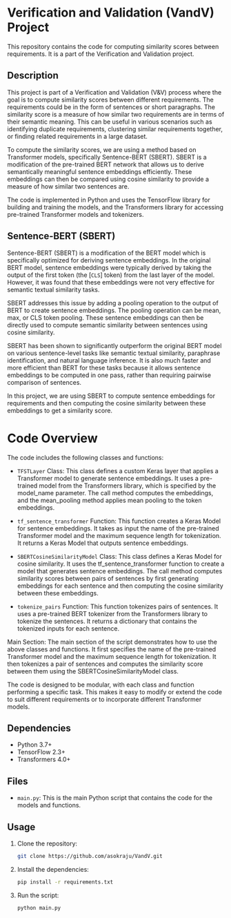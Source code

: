# Verification and Validation (VandV) Project

This repository contains the code for computing similarity scores between requirements. It is a part of the Verification and Validation project.

## Description

This project is part of a Verification and Validation (V&V) process where the goal is to compute similarity scores between different requirements. The requirements could be in the form of sentences or short paragraphs. The similarity score is a measure of how similar two requirements are in terms of their semantic meaning. This can be useful in various scenarios such as identifying duplicate requirements, clustering similar requirements together, or finding related requirements in a large dataset.

To compute the similarity scores, we are using a method based on Transformer models, specifically Sentence-BERT (SBERT). SBERT is a modification of the pre-trained BERT network that allows us to derive semantically meaningful sentence embeddings efficiently. These embeddings can then be compared using cosine similarity to provide a measure of how similar two sentences are.

The code is implemented in Python and uses the TensorFlow library for building and training the models, and the Transformers library for accessing pre-trained Transformer models and tokenizers.

## Sentence-BERT (SBERT)

Sentence-BERT (SBERT) is a modification of the BERT model which is specifically optimized for deriving sentence embeddings. In the original BERT model, sentence embeddings were typically derived by taking the output of the first token (the [`CLS`] token) from the last layer of the model. However, it was found that these embeddings were not very effective for semantic textual similarity tasks.

SBERT addresses this issue by adding a pooling operation to the output of BERT to create sentence embeddings. The pooling operation can be mean, max, or CLS token pooling. These sentence embeddings can then be directly used to compute semantic similarity between sentences using cosine similarity.

SBERT has been shown to significantly outperform the original BERT model on various sentence-level tasks like semantic textual similarity, paraphrase identification, and natural language inference. It is also much faster and more efficient than BERT for these tasks because it allows sentence embeddings to be computed in one pass, rather than requiring pairwise comparison of sentences.

In this project, we are using SBERT to compute sentence embeddings for requirements and then computing the cosine similarity between these embeddings to get a similarity score.

# Code Overview

The code includes the following classes and functions:

- `TFSTLayer` Class: This class defines a custom Keras layer that applies a Transformer model to generate sentence embeddings. It uses a pre-trained model from the Transformers library, which is specified by the model_name parameter. The call method computes the embeddings, and the mean_pooling method applies mean pooling to the token embeddings.

- `tf_sentence_transformer` Function: This function creates a Keras Model for sentence embeddings. It takes as input the name of the pre-trained Transformer model and the maximum sequence length for tokenization. It returns a Keras Model that outputs sentence embeddings.

- `SBERTCosineSimilarityModel` Class: This class defines a Keras Model for cosine similarity. It uses the tf_sentence_transformer function to create a model that generates sentence embeddings. The call method computes similarity scores between pairs of sentences by first generating embeddings for each sentence and then computing the cosine similarity between these embeddings.

- `tokenize_pairs` Function: This function tokenizes pairs of sentences. It uses a pre-trained BERT tokenizer from the Transformers library to tokenize the sentences. It returns a dictionary that contains the tokenized inputs for each sentence.

Main Section: The main section of the script demonstrates how to use the above classes and functions. It first specifies the name of the pre-trained Transformer model and the maximum sequence length for tokenization. It then tokenizes a pair of sentences and computes the similarity score between them using the SBERTCosineSimilarityModel class.

The code is designed to be modular, with each class and function performing a specific task. This makes it easy to modify or extend the code to suit different requirements or to incorporate different Transformer models.

## Dependencies

- Python 3.7+
- TensorFlow 2.3+
- Transformers 4.0+

## Files

- `main.py`: This is the main Python script that contains the code for the models and functions.

## Usage

1. Clone the repository:

    ```bash
    git clone https://github.com/asokraju/VandV.git
    ```


2.  Install the dependencies:
    ```bash
    pip install -r requirements.txt
    ```

3. Run the script:
    ```bash
    python main.py
    ```